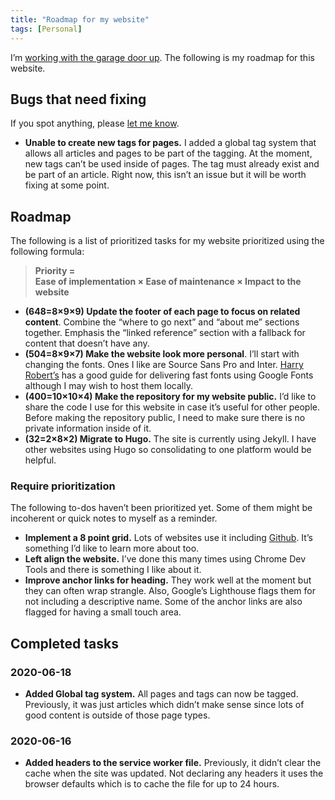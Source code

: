 ```yaml
---
title: "Roadmap for my website"
tags: [Personal]
---
```


I’m [working with the garage door up](/work-with-the-garage-door-up/). The following is my roadmap for this website.

## Bugs that need fixing

If you spot anything, please [let me know](/contact/).

- **Unable to create new tags for pages.** I added a global tag system that allows all articles and pages to be part of the tagging. At the moment, new tags can’t be used inside of pages. The tag must already exist and be part of an article. Right now, this isn’t an issue but it will be worth fixing at some point.

## Roadmap

The following is a list of prioritized tasks for my website prioritized using the following formula:

> **Priority =**<br />
> **Ease of implementation × Ease of maintenance × Impact to the website**

- **(648=8×9×9) Update the footer of each page to focus on related content**. 
Combine the “where to go next” and “about me” sections together. Emphasis the “linked reference” section with a fallback for content that doesn’t have any.
- **(504=8×9×7) Make the website look more personal**. I’ll start with changing the fonts. Ones I like are Source Sans Pro and Inter. [Harry Robert’s](https://csswizardry.com/2020/05/the-fastest-google-fonts/) has a good guide for delivering fast fonts using Google Fonts although I may wish to host them locally.
- **(400=10×10×4) Make the repository for my website public.** I’d like to share the code I use for this website in case it’s useful for other people. Before making the repository public, I need to make sure there is no private information inside of it.
- **(32=2×8×2) Migrate to Hugo.** The site is currently using Jekyll. I have other websites using Hugo so consolidating to one platform would be helpful.

### Require prioritization

The following to-dos haven’t been prioritized yet. Some of them might be incoherent or quick notes to myself as a reminder.

- **Implement a 8 point grid.** Lots of websites use it including [Github](https://github.com/). It’s something I’d like to learn more about too.
- **Left align the website.** I’ve done this many times using Chrome Dev Tools and there is something I like about it.
- **Improve anchor links for heading.** They work well at the moment but they can often wrap strangle. Also, Google’s Lighthouse flags them for not including a descriptive name. Some of the anchor links are also flagged for having a small touch area.

## Completed tasks

### 2020-06-18

- **Added Global tag system.** All pages and tags can now be tagged. Previously, it was just articles which didn’t make sense since lots of good content is outside of those page types.

### 2020-06-16

- **Added headers to the service worker file.** Previously, it didn’t clear the cache when the site was updated. Not declaring any headers it uses the browser defaults which is to cache the file for up to 24 hours.
